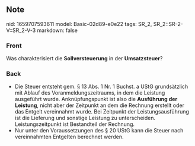 ## Note
nid: 1659707593611
model: Basic-02d89-e0e22
tags: SR_2, SR_2::SR-2-V::SR_2-V-3
markdown: false

### Front
Was charakterisiert die <b>Sollversteuerung</b> in der
<b>Umsatzsteuer</b>?

### Back
<ul>
  <li>Die Steuer entsteht gem. § 13 Abs. 1 Nr. 1 Buchst. a UStG
  grundsätzlich mit Ablauf des Voranmeldungszeitraums, in dem die
  Leistung ausgeführt wurde. Anknüpfungspunkt ist also die
  <b>Ausführung der Leistung</b>, nicht aber der Zeitpunkt an dem
  die Rechnung erstellt oder das Entgelt vereinnahmt wurde. Bei
  Zeitpunkt der Leistungsausführung ist die Lieferung und sonstige
  Leistung zu unterscheiden. Leistungszeitpunkt ist Bestandteil der
  Rechnung.
  <li>Nur unter den Voraussetzungen des § 20 UStG kann die Steuer
  nach vereinnahmten Entgelten berechnet werden.
</ul>
